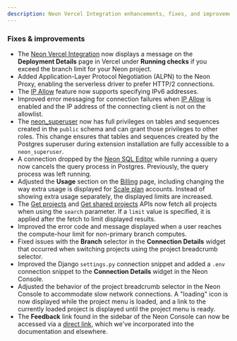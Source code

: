 ```yaml
---
description: Neon Vercel Integration enhancements, fixes, and improvements
---
```


### Fixes & improvements

- The [Neon Vercel Integration](/docs/guides/vercel) now displays a message on the **Deployment Details** page in Vercel under **Running checks** if you exceed the branch limit for your Neon project.
- Added Application-Layer Protocol Negotiation (ALPN) to the Neon Proxy, enabling the serverless driver to prefer HTTP/2 connections.
- The [IP Allow](/docs/introduction/ip-allow) feature now supports specifying IPv6 addresses.
- Improved error messaging for connection failures when [IP Allow](/docs/introduction/ip-allow) is enabled and the IP address of the connecting client is not on the allowlist.
- The [neon_superuser](/docs/manage/roles#the-neonsuperuser-role) now has full privileges on tables and sequences created in the `public` schema and can grant those privileges to other roles. This change ensures that tables and sequences created by the Postgres superuser during extension installation are fully accessible to a `neon_superuser`.
- A connection dropped by the [Neon SQL Editor](https://neon.tech/docs/get-started-with-neon/query-with-neon-sql-editor) while running a query now cancels the query process in Postgres. Previously, the query process was left running.
- Adjusted the **Usage** section on the [Billing](https://console.neon.tech/app/billing#usage) page, including changing the way extra usage is displayed for [Scale plan](/docs/introduction/plans#scale) accounts. Instead of showing extra usage separately, the displayed limits are increased.
- The [Get projects](https://api-docs.neon.tech/reference/listprojects) and [Get shared projects](https://api-docs.neon.tech/reference/listsharedprojects) APIs now fetch all projects when using the `search` parameter. If a `limit` value is specified, it is applied after the fetch to limit displayed results. 
- Improved the error code and message displayed when a user reaches the compute-hour limit for non-primary branch computes.
- Fixed issues with the **Branch** selector in the **Connection Details** widget that occurred when switching projects using the project breadcrumb selector.
- Improved the Django `settings.py` connection snippet and added a `.env` connection snippet to the **Connection Details** widget in the Neon Console.
- Adjusted the behavior of the project breadcrumb selector in the Neon Console to accommodate slow network connections. A "loading" icon is now displayed while the project menu is loaded, and a link to the currently loaded project is displayed until the project menu is ready.
- The **Feedback** link found in the sidebar of the Neon Console can now be accessed via a [direct link](https://console.neon.tech/app/projects?modal=feedback), which we've incorporated into the documentation and elsewhere.
